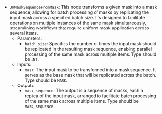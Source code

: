 - `JWMaskSequenceFromMask`: This node transforms a given mask into a mask sequence, allowing for batch processing of masks by replicating the input mask across a specified batch size. It's designed to facilitate operations on multiple instances of the same mask simultaneously, streamlining workflows that require uniform mask application across several items.
    - Parameters:
        - `batch_size`: Specifies the number of times the input mask should be replicated in the resulting mask sequence, enabling parallel processing of the same mask across multiple items. Type should be `INT`.
    - Inputs:
        - `mask`: The input mask to be transformed into a mask sequence. It serves as the base mask that will be replicated across the batch. Type should be `MASK`.
    - Outputs:
        - `mask_sequence`: The output is a sequence of masks, each a replica of the input mask, arranged to facilitate batch processing of the same mask across multiple items. Type should be `MASK_SEQUENCE`.

